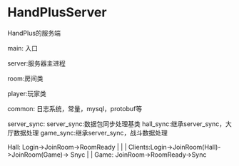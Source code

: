 # HandPlusServer
HandPlus的服务端

main: 入口

server:服务器主进程

room:房间类

player:玩家类

common: 日志系统，常量，mysql，protobuf等

server_sync:
    server_sync:数据包同步处理基类
    hall_sync:继承server_sync，大厅数据处理
    game_sync:继承server_sync，战斗数据处理

Hall:   Login->JoinRoom->RoomReady
    |   |       |
Clients:Login->JoinRoom(Hall)->JoinRoom(Game)->    Snyc
                |          |
Game:                 JoinRoom->RoomReady->Sync

